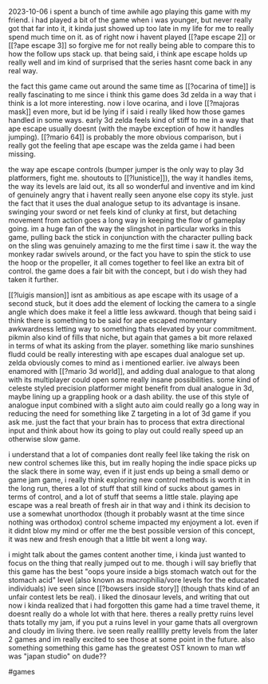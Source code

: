 2023-10-06
i spent a bunch of time awhile ago playing this game with my friend. i had played a bit of the game when i was younger, but never really got that far into it, it kinda just showed up too late in my life for me to really spend much time on it. as of right now i havent played [[?ape escape 2]] or [[?ape escape 3]] so forgive me for not really being able to compare this to how the follow ups stack up. that being said, i think ape escape holds up really well and im kind of surprised that the series hasnt come back in any real way. 

the fact this game came out around the same time as [[?ocarina of time]] is really fascinating to me since i think this game does 3d zelda in a way that i think is a lot more interesting. now i love ocarina, and i love [[?majoras mask]] even more, but id be lying if i said i really liked how those games handled in some ways. early 3d zelda feels kind of stiff to me in a way that ape escape usually doesnt (with the maybe exception of how it handles jumping). [[?mario 64]] is probably the more obvious comparison, but i really got the feeling that ape escape was the zelda game i had been missing.

the way ape escape controls (bumper jumper is the only way to play 3d platformers, fight me. shoutouts to [[?lunistice]]), the way it handles items, the way its levels are laid out, its all so wonderful and inventive and im kind of genuinely angry that i havent really seen anyone else copy its style. just the fact that it uses the dual analogue setup to its advantage is insane. swinging your sword or net feels kind of clunky at first, but detaching movement from action goes a long way in keeping the flow of gameplay going. im a huge fan of the way the slingshot in particular works in this game, pulling back the stick in conjunction with the character pulling back on the sling was genuinely amazing to me the first time i saw it. the way the monkey radar swivels around, or the fact you have to spin the stick to use the hoop or the propeller, it all comes together to feel like an extra bit of control. the game does a fair bit with the concept, but i do wish they had taken it further. 

[[?luigis mansion]] isnt as ambitious as ape escape with its usage of a second stuck, but it does add the element of locking the camera to a single angle which does make it feel a little less awkward. though that being said i think there is something to be said for ape escaped momentary awkwardness letting way to something thats elevated by your commitment. pikmin also kind of fills that niche, but again that games a bit more relaxed in terms of what its asking from the player. something like mario sunshines fludd could be really interesting with ape escapes dual analogue set up. zelda obviously comes to mind as i mentioned earlier. ive always been enamored with [[?mario 3d world]], and adding dual analogue to that along with its multiplayer could open some really insane possibilities. some kind of celeste styled precision platformer might benefit from dual analogue in 3d, maybe lining up a grappling hook or a dash ability. the use of this style of analogue input combined with a slight auto aim could really go a long way in reducing the need for something like Z targeting in a lot of 3d game if you ask me. just the fact that your brain has to process that extra directional input and think about how its going to play out could really speed up an otherwise slow game.

i understand that a lot of companies dont really feel like taking the risk on new control schemes like this, but im really hoping the indie space picks up the slack there in some way, even if it just ends up being a small demo or game jam game, i really think exploring new control methods is worth it in the long run, theres a lot of stuff that still kind of sucks about games in terms of control, and a lot of stuff that seems a little stale. playing ape escape was a real breath of fresh air in that way and i think its decision to use a somewhat unorthodox (though it probably wasnt at the time since nothing was orthodox) control scheme impacted my enjoyment a lot. even if it didnt blow my mind or offer me the best possible version of this concept, it was new and fresh enough that a little bit went a long way.

i might talk about the games content another time, i kinda just wanted to focus on the thing that really jumped out to me. though i will say briefly that this game has the best "oops youre inside a bigs stomach watch out for the stomach acid" level (also known as macrophilia/vore levels for the educated individuals) ive seen since [[?bowsers inside story]] (though thats kind of an unfair contest lets be real). i liked the dinosaur levels, and writing that out now i kinda realized that i had forgotten this game had a time travel theme, it doesnt really do a whole lot with that here. theres a really pretty ruins level thats totally my jam, if you put a ruins level in your game thats all overgrown and cloudy im living there. ive seen really reallllly pretty levels from the later 2 games and im really excited to see those at some point in the future. also something something this game has the greatest OST known to man wtf was "japan studio" on dude??

#games